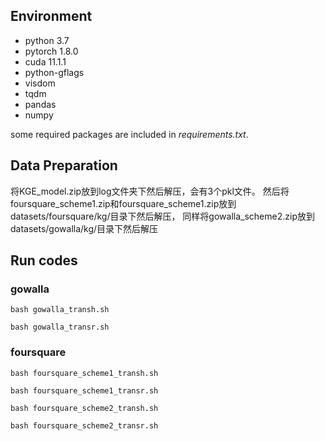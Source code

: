 ## Environment

* python 3.7
* pytorch 1.8.0
* cuda 11.1.1
* python-gflags
* visdom
* tqdm
* pandas
* numpy

some required packages are included in *requirements.txt*.

## Data Preparation
将KGE_model.zip放到log文件夹下然后解压，会有3个pkl文件。
然后将foursquare_scheme1.zip和foursquare_scheme1.zip放到datasets/foursquare/kg/目录下然后解压，
同样将gowalla_scheme2.zip放到datasets/gowalla/kg/目录下然后解压

## Run codes

### gowalla

```
bash gowalla_transh.sh
```

```
bash gowalla_transr.sh
```
### foursquare

```
bash foursquare_scheme1_transh.sh
```

```
bash foursquare_scheme1_transr.sh
```

```
bash foursquare_scheme2_transh.sh
```

```
bash foursquare_scheme2_transr.sh
```

<!--TransE


```
python run_knowledge_representation.py -data_path ./datasets/ -log_path ./log/ -kg_test_files test.txt -model_type transe -dataset gowalla -batch_size 128 -optimizer_type Adam -version scheme1
```


``` 
python run_knowledge_representation.py -data_path ./datasets/ -log_path ./log/ -kg_test_files test.txt -model_type transe -dataset gowalla -batch_size 128 -optimizer_type Adam -version scheme2
```
-->

<!--TransH(**用预训练好的TransE模型来继续训练**)

<!--
```
python run_knowledge_representation.py -data_path ./datasets/ -log_path ./log/ -kg_test_files test.txt -model_type transe -dataset gowalla -batch_size 128 -optimizer_type Adam -version scheme1 -load_ckpt_file gowalla-transe-1637901500.ckpt
```
-->
